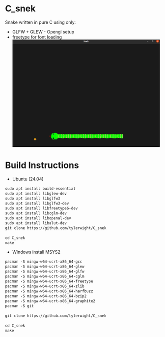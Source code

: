 
# C_snek
Snake written in pure C using only:
- GLFW + GLEW - Opengl setup
- freetype for font loading
![alt text](assets/image.png)



# Build Instructions
- Ubuntu (24.04)

```
sudo apt install build-essential
sudo apt install libglew-dev
sudo apt install libglfw3
sudo apt install libglfw3-dev
sudo apt install libfreetype6-dev
sudo apt install libcglm-dev
sudo apt install libopenal-dev 
sudo apt install libalut-dev
git clone https://github.com/tylerwight/C_snek

cd C_snek
make
```

- Windows
install MSYS2
```
pacman -S mingw-w64-ucrt-x86_64-gcc
pacman -S mingw-w64-ucrt-x86_64-glew
pacman -S mingw-w64-ucrt-x86_64-glfw
pacman -S mingw-w64-ucrt-x86_64-cglm
pacman -S mingw-w64-ucrt-x86_64-freetype
pacman -S mingw-w64-ucrt-x86_64-zlib
pacman -S mingw-w64-ucrt-x86_64-harfbuzz
pacman -S mingw-w64-ucrt-x86_64-bzip2
pacman -S mingw-w64-ucrt-x86_64-graphite2
pacman -S git

git clone https://github.com/tylerwight/C_snek

cd C_snek
make
```